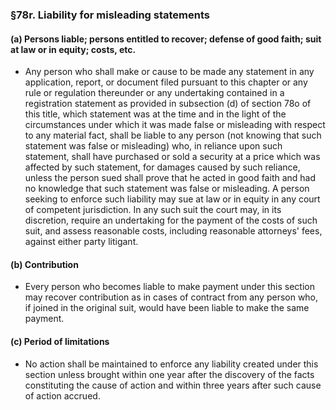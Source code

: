 ### §78r. Liability for misleading statements
#### (a) Persons liable; persons entitled to recover; defense of good faith; suit at law or in equity; costs, etc.
* Any person who shall make or cause to be made any statement in any application, report, or document filed pursuant to this chapter or any rule or regulation thereunder or any undertaking contained in a registration statement as provided in subsection (d) of section 78o of this title, which statement was at the time and in the light of the circumstances under which it was made false or misleading with respect to any material fact, shall be liable to any person (not knowing that such statement was false or misleading) who, in reliance upon such statement, shall have purchased or sold a security at a price which was affected by such statement, for damages caused by such reliance, unless the person sued shall prove that he acted in good faith and had no knowledge that such statement was false or misleading. A person seeking to enforce such liability may sue at law or in equity in any court of competent jurisdiction. In any such suit the court may, in its discretion, require an undertaking for the payment of the costs of such suit, and assess reasonable costs, including reasonable attorneys' fees, against either party litigant.

#### (b) Contribution
* Every person who becomes liable to make payment under this section may recover contribution as in cases of contract from any person who, if joined in the original suit, would have been liable to make the same payment.

#### (c) Period of limitations
* No action shall be maintained to enforce any liability created under this section unless brought within one year after the discovery of the facts constituting the cause of action and within three years after such cause of action accrued.